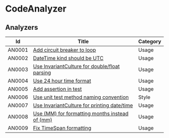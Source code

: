 # CodeAnalyzer

## Analyzers

| Id  | Title | Category |
| --- | ----- | -------- |
| AN0001 | [Add circuit breaker to loop](/docs/AN0001.md) | Usage |
| AN0002 | [DateTime kind should be UTC](/docs/AN0002.md) | Usage |
| AN0003 | [Use InvariantCulture for double/float parsing](/docs/AN0003.md) | Usage |
| AN0004 | [Use 24 hour time format](/docs/AN0004.md) | Usage |
| AN0005 | [Add assertion in test](/docs/AN0000.md) | Usage |
| AN0006 | [Use unit test method naming convention](/docs/AN0000.md) | Style |
| AN0007 | [Use InvariantCulture for printing date/time](/docs/AN0000.md) | Usage |
| AN0008 | [Use (MM) for formatting months instead of (mm)](/docs/AN0000.md) | Usage |
| AN0009 | [Fix TimeSpan formatting](/docs/AN0009.md) | Usage |
